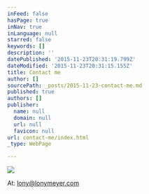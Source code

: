 ```yaml
---
inFeed: false
hasPage: true
inNav: true
inLanguage: null
starred: false
keywords: []
description: ''
datePublished: '2015-11-23T20:31:19.799Z'
dateModified: '2015-11-23T20:31:15.155Z'
title: Contact me
author: []
sourcePath: _posts/2015-11-23-contact-me.md
published: true
authors: []
publisher:
  name: null
  domain: null
  url: null
  favicon: null
url: contact-me/index.html
_type: WebPage

---
```

![](https://the-grid-user-content.s3-us-west-2.amazonaws.com/47cda894-093b-4d4e-a7b4-bc0bee8c7121.jpg)

At: lony@lonymeyer.com